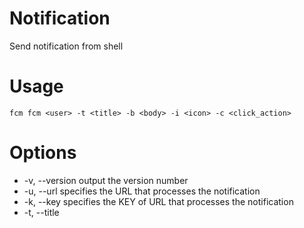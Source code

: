 # Notification
Send notification from shell

# Usage

```shell
fcm fcm <user> -t <title> -b <body> -i <icon> -c <click_action>
```
# Options

- -v, --version                      output the version number
- -u, --url <url>                    specifies the URL that processes the notification
- -k, --key <key>                    specifies the KEY of URL that processes the notification
- -t, --title <title>                specifies the parameter title of the notification
- -b, --body <body>                  specifies the parameter body of the notification
- -i, --icon <icon>                  specifies the parameter icon of the notification
- -c, --click_action <click_action>  specifies the parameter click_action of the notification
- -h, --help                         output usage information

# Commands

## send [options] <user>              send a notification to a specific customer

## Usage

send [options] <user>

## Options

- -v, --version                      output the version number
- -u, --url <url>                    specifies the URL that processes the notification
- -k, --key <key>                    specifies the KEY of URL that processes the notification
- -t, --title <title>                specifies the parameter title of the notification
- -b, --body <body>                  specifies the parameter body of the notification
- -i, --icon <icon>                  specifies the parameter icon of the notification
- -c, --click_action <click_action>  specifies the parameter click_action of the notification
- -h, --help                         output usage information

## Examples:

```shell
fcm send de20eecb-fd22-4d0b-b5f9-45a7379bd55d -u 'URL process notificacion' -t 'title of the notification' -b 'body of the notification' -i 'URL icono'
```

```shell
fcm send de20eecb-fd22-4d0b-b5f9-45a7379bd55d -u 'URL process notificacion' -k '4d0b-b5f9' -t 'title of the notification' -b 'body of the notification' -i 'URL icono'
```

```shell
fcm send de20eecb-fd22-4d0b-b5f9-45a7379bd55d -u 'URL process notificacion' -t 'title of the notification' -b 'body of the notification' -i 'URL icono' -c 'URL action'
```
